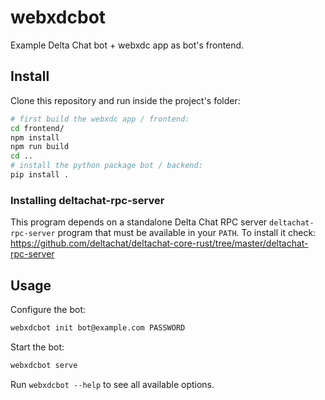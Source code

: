 # webxdcbot

Example Delta Chat bot + webxdc app as bot's frontend.

## Install

Clone this repository and run inside the project's folder:

```sh
# first build the webxdc app / frontend:
cd frontend/
npm install
npm run build
cd ..
# install the python package bot / backend:
pip install .
```

### Installing deltachat-rpc-server

This program depends on a standalone Delta Chat RPC server `deltachat-rpc-server` program that must be
available in your `PATH`. To install it check:
https://github.com/deltachat/deltachat-core-rust/tree/master/deltachat-rpc-server

## Usage

Configure the bot:

```sh
webxdcbot init bot@example.com PASSWORD
```

Start the bot:

```sh
webxdcbot serve
```

Run `webxdcbot --help` to see all available options.

